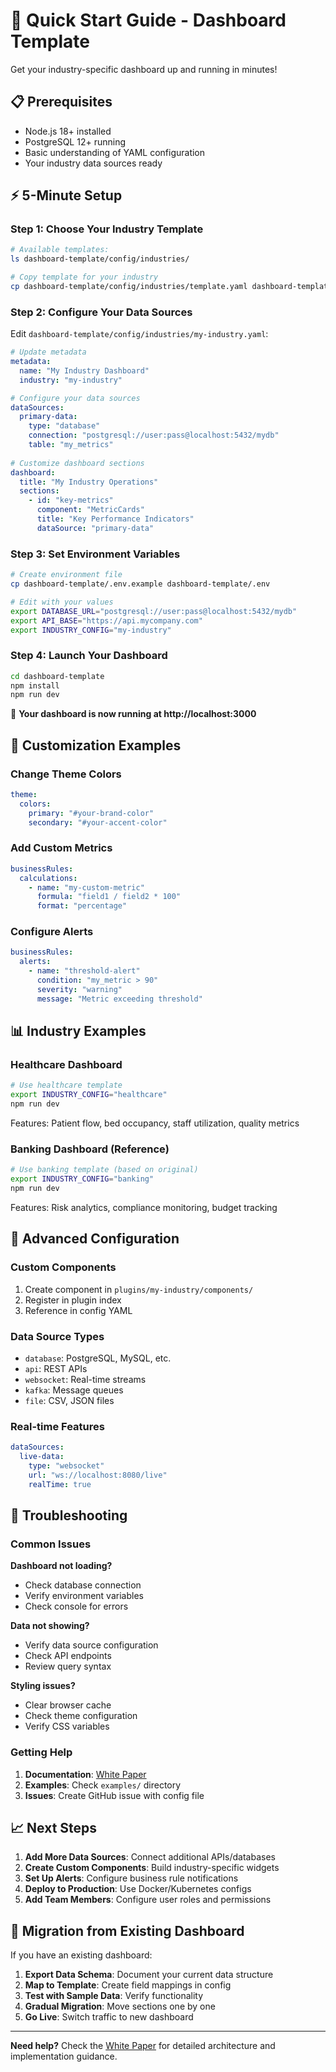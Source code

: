 # 🚀 Quick Start Guide - Dashboard Template

Get your industry-specific dashboard up and running in minutes!

## 📋 Prerequisites

- Node.js 18+ installed
- PostgreSQL 12+ running
- Basic understanding of YAML configuration
- Your industry data sources ready

## ⚡ 5-Minute Setup

### Step 1: Choose Your Industry Template
```bash
# Available templates:
ls dashboard-template/config/industries/

# Copy template for your industry
cp dashboard-template/config/industries/template.yaml dashboard-template/config/industries/my-industry.yaml
```

### Step 2: Configure Your Data Sources
Edit `dashboard-template/config/industries/my-industry.yaml`:

```yaml
# Update metadata
metadata:
  name: "My Industry Dashboard"
  industry: "my-industry"

# Configure your data sources
dataSources:
  primary-data:
    type: "database"
    connection: "postgresql://user:pass@localhost:5432/mydb"
    table: "my_metrics"
    
# Customize dashboard sections
dashboard:
  title: "My Industry Operations"
  sections:
    - id: "key-metrics"
      component: "MetricCards"
      title: "Key Performance Indicators"
      dataSource: "primary-data"
```

### Step 3: Set Environment Variables
```bash
# Create environment file
cp dashboard-template/.env.example dashboard-template/.env

# Edit with your values
export DATABASE_URL="postgresql://user:pass@localhost:5432/mydb"
export API_BASE="https://api.mycompany.com"
export INDUSTRY_CONFIG="my-industry"
```

### Step 4: Launch Your Dashboard
```bash
cd dashboard-template
npm install
npm run dev
```

🎉 **Your dashboard is now running at http://localhost:3000**

## 🎨 Customization Examples

### Change Theme Colors
```yaml
theme:
  colors:
    primary: "#your-brand-color"
    secondary: "#your-accent-color"
```

### Add Custom Metrics
```yaml
businessRules:
  calculations:
    - name: "my-custom-metric"
      formula: "field1 / field2 * 100"
      format: "percentage"
```

### Configure Alerts
```yaml
businessRules:
  alerts:
    - name: "threshold-alert"
      condition: "my_metric > 90"
      severity: "warning"
      message: "Metric exceeding threshold"
```

## 📊 Industry Examples

### Healthcare Dashboard
```bash
# Use healthcare template
export INDUSTRY_CONFIG="healthcare"
npm run dev
```
Features: Patient flow, bed occupancy, staff utilization, quality metrics

### Banking Dashboard (Reference)
```bash
# Use banking template (based on original)
export INDUSTRY_CONFIG="banking"
npm run dev
```
Features: Risk analytics, compliance monitoring, budget tracking

## 🔧 Advanced Configuration

### Custom Components
1. Create component in `plugins/my-industry/components/`
2. Register in plugin index
3. Reference in config YAML

### Data Source Types
- `database`: PostgreSQL, MySQL, etc.
- `api`: REST APIs
- `websocket`: Real-time streams
- `kafka`: Message queues
- `file`: CSV, JSON files

### Real-time Features
```yaml
dataSources:
  live-data:
    type: "websocket"
    url: "ws://localhost:8080/live"
    realTime: true
```

## 🚨 Troubleshooting

### Common Issues

**Dashboard not loading?**
- Check database connection
- Verify environment variables
- Check console for errors

**Data not showing?**
- Verify data source configuration
- Check API endpoints
- Review query syntax

**Styling issues?**
- Clear browser cache
- Check theme configuration
- Verify CSS variables

### Getting Help

1. **Documentation**: [White Paper](./DASHBOARD_TEMPLATE_WHITEPAPER.md)
2. **Examples**: Check `examples/` directory
3. **Issues**: Create GitHub issue with config file

## 📈 Next Steps

1. **Add More Data Sources**: Connect additional APIs/databases
2. **Create Custom Components**: Build industry-specific widgets
3. **Set Up Alerts**: Configure business rule notifications
4. **Deploy to Production**: Use Docker/Kubernetes configs
5. **Add Team Members**: Configure user roles and permissions

## 🔄 Migration from Existing Dashboard

If you have an existing dashboard:

1. **Export Data Schema**: Document your current data structure
2. **Map to Template**: Create field mappings in config
3. **Test with Sample Data**: Verify functionality
4. **Gradual Migration**: Move sections one by one
5. **Go Live**: Switch traffic to new dashboard

---

**Need help?** Check the [White Paper](./DASHBOARD_TEMPLATE_WHITEPAPER.md) for detailed architecture and implementation guidance.
